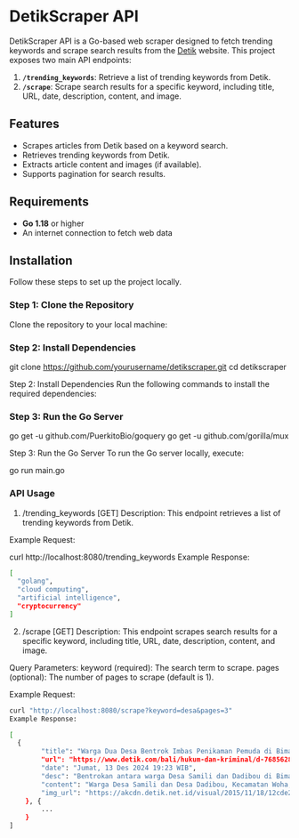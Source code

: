 # DetikScraper API

DetikScraper API is a Go-based web scraper designed to fetch trending keywords and scrape search results from the [Detik](https://www.detik.com) website. This project exposes two main API endpoints:

1. **`/trending_keywords`**: Retrieve a list of trending keywords from Detik.
2. **`/scrape`**: Scrape search results for a specific keyword, including title, URL, date, description, content, and image.

## Features

- Scrapes articles from Detik based on a keyword search.
- Retrieves trending keywords from Detik.
- Extracts article content and images (if available).
- Supports pagination for search results.

## Requirements

- **Go 1.18** or higher
- An internet connection to fetch web data

## Installation

Follow these steps to set up the project locally.

### Step 1: Clone the Repository

Clone the repository to your local machine:


### Step 2: Install Dependencies

git clone https://github.com/yourusername/detikscraper.git
cd detikscraper

Step 2: Install Dependencies
Run the following commands to install the required dependencies:

### Step 3: Run the Go Server

go get -u github.com/PuerkitoBio/goquery
go get -u github.com/gorilla/mux

Step 3: Run the Go Server
To run the Go server locally, execute:

go run main.go

### API Usage
1. /trending_keywords [GET]
Description:
This endpoint retrieves a list of trending keywords from Detik.

Example Request:

curl http://localhost:8080/trending_keywords
Example Response:
```bash
[
  "golang",
  "cloud computing",
  "artificial intelligence",
  "cryptocurrency"
]
```
2. /scrape [GET]
Description:
This endpoint scrapes search results for a specific keyword, including title, URL, date, description, content, and image.

Query Parameters:
keyword (required): The search term to scrape.
pages (optional): The number of pages to scrape (default is 1).

Example Request:
```bash
curl "http://localhost:8080/scrape?keyword=desa&pages=3"
Example Response:

[
  {
        "title": "Warga Dua Desa Bentrok Imbas Penikaman Pemuda di Bima",
        "url": "https://www.detik.com/bali/hukum-dan-kriminal/d-7685628/warga-dua-desa-bentrok-imbas-penikaman-pemuda-di-bima",
        "date": "Jumat, 13 Des 2024 19:23 WIB",
        "desc": "Bentrokan antara warga Desa Samili dan Dadibou di Bima dipicu penikaman. Polisi amankan delapan orang, tiga ditahan. Situasi kini kondusif.",
        "content": "Warga Desa Samili dan Desa Dadibou, Kecamatan Woha, Kabupaten Bima, Nusa Tenggara Barat (NTB), bentrok. Bentrokan terjadi imbas penikaman seorang pemuda Desa Samili beberapa waktu lalu.\n\"Warga dua desa saling serang karena saling provokasi. Namun, sejauh ini sudah kondusif,\" kata Kepala Bagian Operasi (Kabag Ops) Polres Bima, AKP Iwan Sugianto, kepada detikBali, Jumat (13/12/2024).\nIwan mengatakan warga dua desa saling serang pada Kamis (12/12/2024). Hal itu dipicu meninggalnya, Rahmansyah (20). Warga Desa Samili itu meninggal diduga ditikam sejumlah warga Dadibou, Sabtu (7/12/2024).\nPolisi langsung mengamankan delapan orang dari kasus penikaman itu. Setelah diklarifikasi dan diperiksa, hanya tiga orang yang ditahan dan diproses hukum. Sedangkan lima orang lainnya dilepas.\n\"Penahanan tiga orang dan dilepas lima orang ini tidak diterima oleh pihak keluarga korban dan warga. Mereka ingin delapan orang yang diamankan ditahan semuanya,\" kata Iwan.\nIwan menegaskan Polres Bima tidak bisa menahan semua orang tersebut. Mengingat, hasil klarifikasi dan pemeriksaan, hanya lima orang dinyatakan tak terlibat dalam kasus penikaman. Selain itu, keterlibatan mereka juga tidak cukup bukti.\n\"Karena persoalan ini, akhirnya sebagian warga terprovokasi dan saling serang,\" beber Iwan.\nIwan mengimbau dua warga desa, terutama keluarga korban, agar menahan diri. Polisi sudah maksimal untuk menuntaskan persoalan kasus penikaman. Buktinya, dengan bergerak cepat menangkap terduga pelaku.\n\"Kami imbau warga tidak terpancing dan mudah terprovokasi. Percayakan kasus ditangani polisi, apalagi terduga pelakunya sudah ditangkap,\" jelas Iwan.",
        "img_url": "https://akcdn.detik.net.id/visual/2015/11/18/12cde27d-e92e-46a3-bb52-710f6d9c547c_43.jpg?w=250&q=90"
    }, {
        ...
    }
]
```